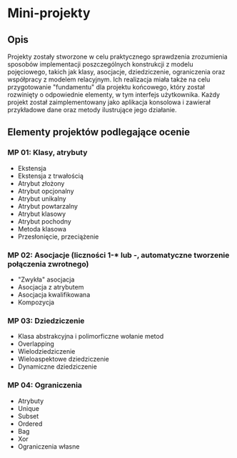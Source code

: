 
# Mini-projekty

## Opis

Projekty zostały stworzone w celu praktycznego sprawdzenia zrozumienia sposobów implementacji poszczególnych konstrukcji z modelu pojęciowego, takich jak klasy, asocjacje, dziedziczenie, ograniczenia oraz współpracy z modelem relacyjnym. Ich realizacja miała także na celu przygotowanie "fundamentu" dla projektu końcowego, który został rozwinięty o odpowiednie elementy, w tym interfejs użytkownika. Każdy projekt został zaimplementowany jako aplikacja konsolowa i zawierał przykładowe dane oraz metody ilustrujące jego działanie.
## Elementy projektów podlegające ocenie

### MP 01: Klasy, atrybuty
- Ekstensja
- Ekstensja z trwałością
- Atrybut złożony
- Atrybut opcjonalny
- Atrybut unikalny
- Atrybut powtarzalny
- Atrybut klasowy
- Atrybut pochodny
- Metoda klasowa
- Przesłonięcie, przeciążenie

### MP 02: Asocjacje (liczności 1-* lub *-*, automatyczne tworzenie połączenia zwrotnego)
- "Zwykła" asocjacja
- Asocjacja z atrybutem
- Asocjacja kwalifikowana
- Kompozycja

### MP 03: Dziedziczenie
- Klasa abstrakcyjna i polimorficzne wołanie metod
- Overlapping
- Wielodziedziczenie
- Wieloaspektowe dziedziczenie
- Dynamiczne dziedziczenie

### MP 04: Ograniczenia
- Atrybuty
- Unique
- Subset
- Ordered
- Bag
- Xor
- Ograniczenia własne

